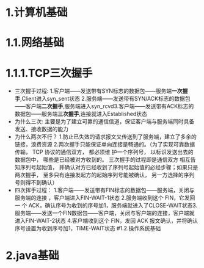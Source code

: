 # 1.计算机基础
# 1.1.网络基础
# 1.1.1.TCP三次握手
- 三次握手过程:
1.客户端——发送带有SYN标志的数据包——服务端**一次握手**,Client进入syn_sent状态
2.​服务端——发送带有SYN/ACK标志的数据包——客户端**二次握手**,服务端进入syn_rcvd
​3.客户端——发送带有ACK标志的数据包——服务端**三次握手**,连接就进入Established状态
- 为什么三次:
主要是为了建立可靠的通信信道，保证客户端与服务端同时具备发送、接收数据的能力
- 为什么两次不行？
1.防止已失效的请求报文又传送到了服务端，建立了多余的链接，浪费资源
2.两次握手只能保证单向连接是畅通的。（为了实现可靠数据传输， TCP 协议的通信双方， 都必须维 护一个序列号， 以标识发送出去的数据包中， 哪些是已经被对方收到的。 三次握手的过程即是通信双方 相互告知序列号起始值， 并确认对方已经收到了序列号起始值的必经步骤；如果只是两次握手， 至多只有连接发起方的起始序列号能被确认， 另一方选择的序列号则得不到确认）
- 四次挥手过程：
1.客户端——发送带有FIN标志的数据包——服务端，关闭与服务端的连接 ，客户端进入FIN-WAIT-1状态
​2.服务端收到这个 FIN，它发回⼀ 个 ACK，确认序号为收到的序号加1，服务端就进入了CLOSE-WAIT状态
​3.服务端——发送⼀个FIN数据包——客户端，关闭与客户端的连接，客户端就进入FIN-WAIT-2状态
4.客户端收到这个 FIN，发回 ACK 报⽂确认，并将确认序号设置为收到序号加1，TIME-WAIT状态
#1.2.操作系统基础
# 2.java基础
